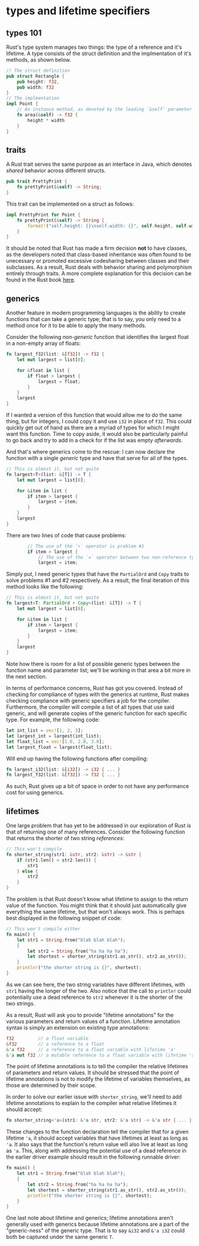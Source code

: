 # types and lifetime specifiers

## types 101

Rust's type system manages two things: the type of a reference and it's lifetime. A type consists of the struct definition and the implmentation of it's methods, as shown below.

```rust
// The struct definition
pub struct Rectangle {
    pub height: f32,
    pub width: f32
}
// The implmentation
impl Point {
    // An instance method, as denoted by the leading `&self` parameter
    fn area(&self) -> f32 {
        height * width
    }
}
```

## traits

A Rust trait serves the same purpose as an interface in Java, which denotes _shared_ behavior across different structs.

```rust
pub trait PrettyPrint {
    fn prettyPrint(&self) -> String;
}
```

This trait can be implemented on a struct as follows:

```rust
impl PrettyPrint for Point {
    fn prettyPrint(&self) -> String {
        format!("self.height: {}\nself.width: {}", self.height, self.width)
    }
}
```

It should be noted that Rust has made a firm decision **not** to have classes, as the developers noted that class-based inheritance was often found to be unecessary or promoted excessive codesharing between classes and their subclasses. As a result, Rust deals with behavior sharing and polymorphism entirely through traits. A more complete explanation for this decision can be found in the Rust book [here](https://doc.rust-lang.org/book/ch17-01-what-is-oo.html#inheritance-as-a-type-system-and-as-code-sharing).

## generics

Another feature in modern programming languages is the ability to create functions that can take a generic type; that is to say, you only need to a method once for it to be able to apply the many methods.

Consider the following _non-generic_ function that identifies the largest float in a non-empty array of floats:

```rust
fn largest_f32(list: &[f32]) -> f32 {
    let mut largest = list[0];

    for &float in list {
        if float > largest {
            largest = float;
        }
    }
    largest
}
```

If I wanted a version of this function that would allow me to do the same thing, but for integers, I could copy it and use `i32` in place of `f32`. This could quickly get out of hand as there are a myriad of types for which I might want this function. Time to copy aside, it would also be particularly painful to go back and try to add in a check for if the list was empty _afterwards_.

And that's where generics come to the rescue: I can now declare the function with a single _generic_ type and have that serve for all of the types.

```rust
// This is almost it, but not quite
fn largest<T>(list: &[T]) -> T {
    let mut largest = list[0];

    for &item in list {
        if item > largest {
            largest = item;
        }
    }
    largest
}
```

There are two lines of code that cause problems:

```rust
        // The use of the `>` operator is problem #1
        if item > largest {
            // The use of the `=` operator between two non-reference types is problem #2
            largest = item;
```

Simply put, I need generic types that have the `PartialOrd` and `Copy` traits to solve problems #1 and #2 respectively. As a result, the final iteration of this method looks like the following:

```rust
// This is almost it, but not quite
fn largest<T: PartialOrd + Copy>(list: &[T]) -> T {
    let mut largest = list[0];

    for &item in list {
        if item > largest {
            largest = item;
        }
    }
    largest
}
```

Note how there is room for a list of possible generic types between the function name and parameter list; we'll be working in that area a bit more in the next section.

In terms of performance concerns, Rust has got you covered. Instead of checking for compliance of types with the generics at runtime, Rust makes checking compliance with generic specifiers a job for the compiler. Furthermore, the compiler will compile a list of all types that use said generic, and will generate copies of the generic function for each specific type. For example, the following code:

```rust
let int_list = vec![1, 2, 3];
let largest_int = largest(int_list);
let float_list = vec![1.0, 2.0, 3.0];
let largest_float = largest(float_list);
```

Will end up having the following functions after compiling:

```rust
fn largest_i32(list: &[i32]) -> i32 { ... }
fn largest_f32(list: &[f32]) -> f32 { ... }
```

As such, Rust gives up a bit of space in order to not have any performance cost for using generics.

## lifetimes

One large problem that has yet to be addressed in our exploration of Rust is that of returning one of many references. Consider the following function that returns the shorter of two string _references_:

```rust
// This won't compile
fn shorter_string(str1: &str, str2: &str) -> &str {
    if (str1.len() < str2.len()) {
        str1
    } else {
        str2
    }
}
```

The problem is that Rust doesn't know what lifetime to assign to the return value of the function. You might think that it should just automatically give everything the same lifetime, but that won't always work. This is perhaps best displayed in the following snippet of code:

```rust
// This won't compile either
fn main() {
    let str1 = String.from("blah blah blah");
    {
        let str2 = String.from("ha ha ha ha");
        let shortest = shorter_string(str1.as_str(), str2.as_str());
    }
    println!("the shorter string is {}", shortest);
}
```

As we can see here, the two string variables have different lifetimes, with `str1` having the longer of the two. Also notice that the call to `println!` could potentially use a dead reference to `str2` whenever it is the shorter of the two strings.

As a result, Rust will ask you to provide "lifetime annotations" for the various parameters and return values of a function. Lifetime annotation syntax is simply an extension on existing type annotations:

```rust
f32         // a float variable
&f32        // a reference to a float
&'a f32     // a reference to a float variable with lifetime 'a'
&'a mut f32 // a mutable reference to a float variable with lifetime 'a'
```

The point of lifetime annotations is to tell the compiler the relative lifetimes of parameters and return values. It should be stressed that the point of lifetime annotations is not to modify the lifetime of variables themselves, as those are determined by their scope.

In order to solve our earlier issue with `shorter_string`, we'll need to add lifetime annotations to explain to the compiler what relative lifetimes it should accept:

```rust
fn shorter_string<'a>(str1: &'a str, str2: &'a str) -> &'a str { ... }
```

These changes to the function declaration tell the compiler that for a given lifetime `'a`, it should accept variables that have lifetimes at least as long as `'a`. It also says that the function's return value will also live at least as long as `'a`. This, along with addressing the potential use of a dead reference in the earlier driver example should result in the following runnable driver:

```rust
fn main() {
    let str1 = String.from("blah blah blah");
    {
        let str2 = String.from("ha ha ha ha");
        let shortest = shorter_string(str1.as_str(), str2.as_str());
        println!("the shorter string is {}", shortest);
    }
}
```

One last note about lifetime and generics; lifetime annotations aren't generally used with generics because lifetime annotations are a part of the "generic-ness" of the generic type. That is to say `&i32` and `&'a i32` could both be captured under the same generic `T`.

